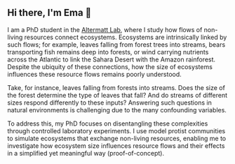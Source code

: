 ## Hi there, I'm Ema 👋

I am a PhD student in the [Altermatt Lab](https://www.altermattlab.ch), where I study how flows of non-living resources connect ecosystems. Ecosystems are intrinsically linked by such flows; for example, leaves falling from forest trees into streams, bears transporting fish remains deep into forests, or wind carrying nutrients across the Atlantic to link the Sahara Desert with the Amazon rainforest. Despite the ubiquity of these connections, how the size of ecosystems influences these resource flows remains poorly understood.

Take, for instance, leaves falling from forests into streams. Does the size of the forest determine the type of leaves that fall? And do streams of different sizes respond differently to these inputs? Answering such questions in natural environments is challenging due to the many confounding variables.

To address this, my PhD focuses on disentangling these complexities through controlled laboratory experiments. I use model protist communities to simulate ecosystems that exchange non-living resources, enabling me to investigate how ecosystem size influences resource flows and their effects in a simplified yet meaningful way (proof-of-concept).

<!--
**Emanuele-Giacomuzzo/Emanuele-Giacomuzzo** is a ✨ _special_ ✨ repository because its `README.md` (this file) appears on your GitHub profile.

Here are some ideas to get you started:

- 🔭 I’m currently working on ...
- 🌱 I’m currently learning ...
- 👯 I’m looking to collaborate on ...
- 🤔 I’m looking for help with ...
- 💬 Ask me about ...
- 📫 How to reach me: ...
- 😄 Pronouns: ...
- ⚡ Fun fact: ...
-->
